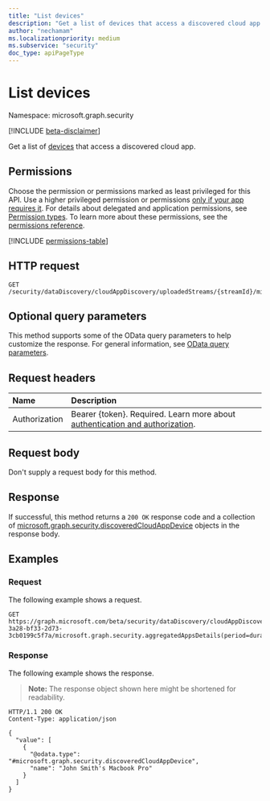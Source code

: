 ```yaml
---
title: "List devices"
description: "Get a list of devices that access a discovered cloud app."
author: "nechamam"
ms.localizationpriority: medium
ms.subservice: "security"
doc_type: apiPageType
---
```


# List devices

Namespace: microsoft.graph.security

[!INCLUDE [beta-disclaimer](../../includes/beta-disclaimer.md)]

Get a list of [devices](../resources/security-discoveredcloudappdevice.md) that access a discovered cloud app. 

## Permissions

Choose the permission or permissions marked as least privileged for this API. Use a higher privileged permission or permissions [only if your app requires it](/graph/permissions-overview#best-practices-for-using-microsoft-graph-permissions). For details about delegated and application permissions, see [Permission types](/graph/permissions-overview#permission-types). To learn more about these permissions, see the [permissions reference](/graph/permissions-reference).

<!-- {
  "blockType": "permissions",
  "name": "security-endpointdiscoveredcloudappdetail-list-devices-permissions"
}
-->
[!INCLUDE [permissions-table](../includes/permissions/security-endpointdiscoveredcloudappdetail-list-devices-permissions.md)]

## HTTP request

<!-- {
  "blockType": "ignored"
}
-->
``` http
GET /security/dataDiscovery/cloudAppDiscovery/uploadedStreams/{streamId}/microsoft.graph.security.aggregatedAppsDetails(period=duration'{duration}')/{appId}/devices
```

## Optional query parameters

This method supports some of the OData query parameters to help customize the response. For general information, see [OData query parameters](/graph/query-parameters).

## Request headers

|Name|Description|
|:---|:---|
|Authorization|Bearer {token}. Required. Learn more about [authentication and authorization](/graph/auth/auth-concepts).|

## Request body

Don't supply a request body for this method.

## Response

If successful, this method returns a `200 OK` response code and a collection of [microsoft.graph.security.discoveredCloudAppDevice](../resources/security-discoveredcloudappdevice.md) objects in the response body.

## Examples

### Request

The following example shows a request.
<!-- {
  "blockType": "request",
  "name": "list_discoveredcloudappdevice"
}
-->
``` http
GET https://graph.microsoft.com/beta/security/dataDiscovery/cloudAppDiscovery/uploadedStreams/93b60b3e-3a28-bf33-2d73-3cb0199c5f7a/microsoft.graph.security.aggregatedAppsDetails(period=duration'P30D')/12345/devices
```


### Response

The following example shows the response.
>**Note:** The response object shown here might be shortened for readability.
<!-- {
  "blockType": "response",
  "truncated": true,
  "@odata.type": "Collection(microsoft.graph.security.discoveredCloudAppDevice)"
}
-->
``` http
HTTP/1.1 200 OK
Content-Type: application/json

{
  "value": [
    {
      "@odata.type": "#microsoft.graph.security.discoveredCloudAppDevice",
      "name": "John Smith's Macbook Pro"
    }
  ]
}
```

